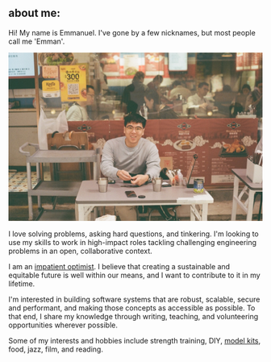 ## about me:

Hi! My name is Emmanuel. I've gone by a few nicknames, but most people call me 'Emman'.

![profile picture](/assets/profile.jpg)

I love solving problems, asking hard questions, and tinkering. I'm looking to use my skills to work in high-impact roles tackling challenging engineering problems in an open, collaborative context.

I am an [impatient optimist](https://web.archive.org/web/20230408002619/https://bigthink.com/progress/pessimism-is-a-barrier-to-progress/). I believe that creating a sustainable and equitable future is well within our means, and I want to contribute to it in my lifetime.

I'm interested in building software systems that are robust, scalable, secure and performant, and making those concepts as accessible as possible. To that end, I share my knowledge through writing, teaching, and volunteering opportunities wherever possible.

Some of my interests and hobbies include strength training, DIY, [model kits](https://www.instagram.com/londo_bells/?hl=en), food, jazz, film, and reading.
